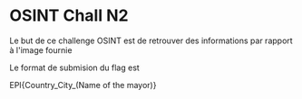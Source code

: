 # OSINT Chall N2

Le but de ce challenge OSINT est de retrouver des informations par rapport à l'image fournie

Le format de submision du flag est

EPI{Country_City_(Name of the mayor)}
